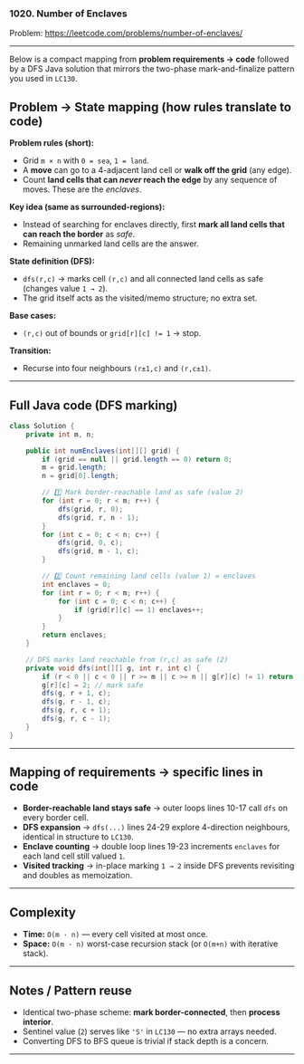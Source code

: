 ### 1020. Number of Enclaves
Problem: https://leetcode.com/problems/number-of-enclaves/

---

Below is a compact mapping from **problem requirements → code** followed by a DFS Java solution that mirrors the two-phase mark-and-finalize pattern you used in `LC130`.

## Problem → State mapping (how rules translate to code)

**Problem rules (short):**
- Grid `m × n` with `0 = sea`, `1 = land`.
- A **move** can go to a 4-adjacent land cell or **walk off the grid** (any edge).
- Count **land cells that can *never* reach the edge** by any sequence of moves. These are the *enclaves*.

**Key idea (same as surrounded-regions):**
- Instead of searching for enclaves directly, first **mark all land cells that can reach the border** as *safe*.
- Remaining unmarked land cells are the answer.

**State definition (DFS):**
- `dfs(r,c)` → marks cell `(r,c)` and all connected land cells as safe (changes value `1 → 2`).
- The grid itself acts as the visited/memo structure; no extra set.

**Base cases:**
- `(r,c)` out of bounds or `grid[r][c] != 1` → stop.

**Transition:**
- Recurse into four neighbours `(r±1,c)` and `(r,c±1)`.

---

## Full Java code (DFS marking)

```java
class Solution {
    private int m, n;

    public int numEnclaves(int[][] grid) {
        if (grid == null || grid.length == 0) return 0;
        m = grid.length;
        n = grid[0].length;

        // 1️⃣ Mark border-reachable land as safe (value 2)
        for (int r = 0; r < m; r++) {
            dfs(grid, r, 0);
            dfs(grid, r, n - 1);
        }
        for (int c = 0; c < n; c++) {
            dfs(grid, 0, c);
            dfs(grid, m - 1, c);
        }

        // 2️⃣ Count remaining land cells (value 1) = enclaves
        int enclaves = 0;
        for (int r = 0; r < m; r++) {
            for (int c = 0; c < n; c++) {
                if (grid[r][c] == 1) enclaves++;
            }
        }
        return enclaves;
    }

    // DFS marks land reachable from (r,c) as safe (2)
    private void dfs(int[][] g, int r, int c) {
        if (r < 0 || c < 0 || r >= m || c >= n || g[r][c] != 1) return;
        g[r][c] = 2; // mark safe
        dfs(g, r + 1, c);
        dfs(g, r - 1, c);
        dfs(g, r, c + 1);
        dfs(g, r, c - 1);
    }
}
```

---

## Mapping of requirements → specific lines in code

* **Border-reachable land stays safe** → outer loops lines 10-17 call `dfs` on every border cell.
* **DFS expansion** → `dfs(...)` lines 24-29 explore 4-direction neighbours, identical in structure to `LC130`.
* **Enclave counting** → double loop lines 19-23 increments `enclaves` for each land cell still valued `1`.
* **Visited tracking** → in-place marking `1 → 2` inside DFS prevents revisiting and doubles as memoization.

---

## Complexity

* **Time:** `O(m · n)` — every cell visited at most once.
* **Space:** `O(m · n)` worst-case recursion stack (or `O(m+n)` with iterative stack).

---

## Notes / Pattern reuse

- Identical two-phase scheme: **mark border-connected**, then **process interior**.
- Sentinel value (`2`) serves like `'S'` in `LC130` — no extra arrays needed.
- Converting DFS to BFS queue is trivial if stack depth is a concern.

---
